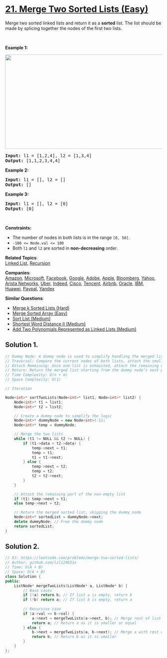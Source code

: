 # [21. Merge Two Sorted Lists (Easy)](https://leetcode.com/problems/merge-two-sorted-lists/)

<p>Merge two sorted linked lists and return it as a <strong>sorted</strong> list. The list should be made by splicing together the nodes of the first two lists.</p>

<p>&nbsp;</p>
<p><strong>Example 1:</strong></p>
<img alt="" src="https://assets.leetcode.com/uploads/2020/10/03/merge_ex1.jpg" style="width: 662px; height: 302px;">
<pre><strong>Input:</strong> l1 = [1,2,4], l2 = [1,3,4]
<strong>Output:</strong> [1,1,2,3,4,4]
</pre>

<p><strong>Example 2:</strong></p>

<pre><strong>Input:</strong> l1 = [], l2 = []
<strong>Output:</strong> []
</pre>

<p><strong>Example 3:</strong></p>

<pre><strong>Input:</strong> l1 = [], l2 = [0]
<strong>Output:</strong> [0]
</pre>

<p>&nbsp;</p>
<p><strong>Constraints:</strong></p>

<ul>
	<li>The number of nodes in both lists is in the range <code>[0, 50]</code>.</li>
	<li><code>-100 &lt;= Node.val &lt;= 100</code></li>
	<li>Both <code>l1</code> and <code>l2</code> are sorted in <strong>non-decreasing</strong> order.</li>
</ul>


**Related Topics**:  
[Linked List](https://leetcode.com/tag/linked-list/), [Recursion](https://leetcode.com/tag/recursion/)

**Companies**:  
[Amazon](https://leetcode.com/company/amazon), [Microsoft](https://leetcode.com/company/microsoft), [Facebook](https://leetcode.com/company/facebook), [Google](https://leetcode.com/company/google), [Adobe](https://leetcode.com/company/adobe), [Apple](https://leetcode.com/company/apple), [Bloomberg](https://leetcode.com/company/bloomberg), [Yahoo](https://leetcode.com/company/yahoo), [Arista Networks](https://leetcode.com/company/arista-networks), [Uber](https://leetcode.com/company/uber), [Indeed](https://leetcode.com/company/indeed), [Cisco](https://leetcode.com/company/cisco), [Tencent](https://leetcode.com/company/tencent), [Airbnb](https://leetcode.com/company/airbnb), [Oracle](https://leetcode.com/company/oracle), [IBM](https://leetcode.com/company/ibm), [Huawei](https://leetcode.com/company/huawei), [Paypal](https://leetcode.com/company/paypal), [Yandex](https://leetcode.com/company/yandex)

**Similar Questions**:
* [Merge k Sorted Lists (Hard)](https://leetcode.com/problems/merge-k-sorted-lists/)
* [Merge Sorted Array (Easy)](https://leetcode.com/problems/merge-sorted-array/)
* [Sort List (Medium)](https://leetcode.com/problems/sort-list/)
* [Shortest Word Distance II (Medium)](https://leetcode.com/problems/shortest-word-distance-ii/)
* [Add Two Polynomials Represented as Linked Lists (Medium)](https://leetcode.com/problems/add-two-polynomials-represented-as-linked-lists/)

## Solution 1.

```cpp
// Dummy Node: A dummy node is used to simplify handling the merged list’s head.
// Traversal: Compare the current nodes of both lists, attach the smaller node to the merged list, and move the respective pointer forward.
// Attach Remaining: Once one list is exhausted, attach the remaining nodes from the other list.
// Return: Return the merged list starting from the dummy node’s next pointer.
// Time Complexity: O(n + m)
// Space Complexity: O(1)

// Iteration

Node<int>* sortTwoLists(Node<int>* list1, Node<int>* list2) {
    Node<int>* t1 = list1;
    Node<int>* t2 = list2;

    // Create a dummy node to simplify the logic
    Node<int>* dummyNode = new Node<int>(-1);
    Node<int>* temp = dummyNode;

    // Merge the two lists
    while (t1 != NULL && t2 != NULL) {
        if (t1->data < t2->data) {
            temp->next = t1;
            temp = t1;
            t1 = t1->next;
        } else {
            temp->next = t2;
            temp = t2;
            t2 = t2->next;
        }
    }

    // Attach the remaining part of the non-empty list
    if (t1) temp->next = t1;
    else temp->next = t2;

    // Return the merged sorted list, skipping the dummy node
    Node<int>* sortedList = dummyNode->next;
    delete dummyNode; // Free the dummy node
    return sortedList;
}
```

## Solution 2.

```cpp
// OJ: https://leetcode.com/problems/merge-two-sorted-lists/
// Author: github.com/lzl124631x
// Time: O(A + B)
// Space: O(A + B)
class Solution {
public:
    ListNode* mergeTwoLists(ListNode* a, ListNode* b) {
        // Base cases
        if (!a) return b; // If list a is empty, return b
        if (!b) return a; // If list b is empty, return a
        
        // Recursive case
        if (a->val <= b->val) {
            a->next = mergeTwoLists(a->next, b); // Merge rest of list a with b
            return a; // Return a as it is smaller or equal
        } else {
            b->next = mergeTwoLists(a, b->next); // Merge a with rest of list b
            return b; // Return b as it is smaller
        }
    }
};

```
